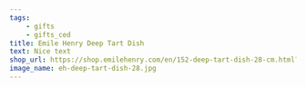 ```yaml
---
tags:
    - gifts
    - gifts_ced
title: Emile Henry Deep Tart Dish
text: Nice text
shop_url: https://shop.emilehenry.com/en/152-deep-tart-dish-28-cm.html?search_query=quiche&results=9#/29-couleur-burgundy
image_name: eh-deep-tart-dish-28.jpg
---
```

